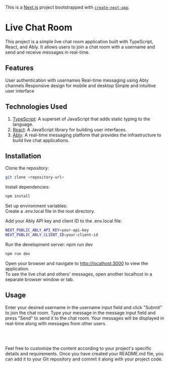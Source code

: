 This is a [Next.js](https://nextjs.org/) project bootstrapped with [`create-next-app`](https://github.com/vercel/next.js/tree/canary/packages/create-next-app).

# Live Chat Room

This project is a simple live chat room application built with TypeScript, React, and Ably. It allows users to join a chat room with a username and send and receive messages in real-time.

## Features

User authentication with usernames
Real-time messaging using Ably channels
Responsive design for mobile and desktop
Simple and intuitive user interface


## Technologies Used

1. [TypeScript](https://www.typescriptlang.org/): A superset of JavaScript that adds static typing to the language.
2. [React](https://react.dev/): A JavaScript library for building user interfaces.
3. [Ably](https://ably.com/): A real-time messaging platform that provides the infrastructure to build live chat applications.

## Installation

Clone the repository:


```bash
git clone <repository-url>
```

Install dependencies:
```bash
npm install
```

Set up environment variables:
<br/>
Create a .env.local file in the root directory.

Add your Ably API key and client ID to the .env.local file:


```bash
NEXT_PUBLIC_ABLY_API_KEY=your-api-key
NEXT_PUBLIC_ABLY_CLIENT_ID=your-client-id
```

Run the development server:
npm run dev

```bash
npm run dev
```
Open your browser and navigate to [http://localhost:3000](http://localhost:3000) to view the application.
<br/>
To see the live chat and others' messages, open another localhost in a separate browser window or tab.

## Usage
Enter your desired username in the username input field and click "Submit" to join the chat room.
Type your message in the message input field and press "Send" to send it to the chat room.
Your messages will be displayed in real-time along with messages from other users.

<br/>
<br/>

Feel free to customize the content according to your project's specific details and requirements. Once you have created your README.md file, you can add it to your Git repository and commit it along with your project code.
